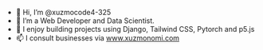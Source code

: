 - 👋 Hi, I’m @xuzmocode4-325
- 👀 I’m a Web Developer and Data Scientist. 
- 💞️ I enjoy building projects using Django, Tailwind CSS, Pytorch and p5.js
- 📫 I consult businesses via www.xuzmonomi.com

<!---
xuzmocode4-325/xuzmocode4-325 is a ✨ special ✨ repository because its `README.md` (this file) appears on your GitHub profile.
You can click the Preview link to take a look at your changes.
--->
